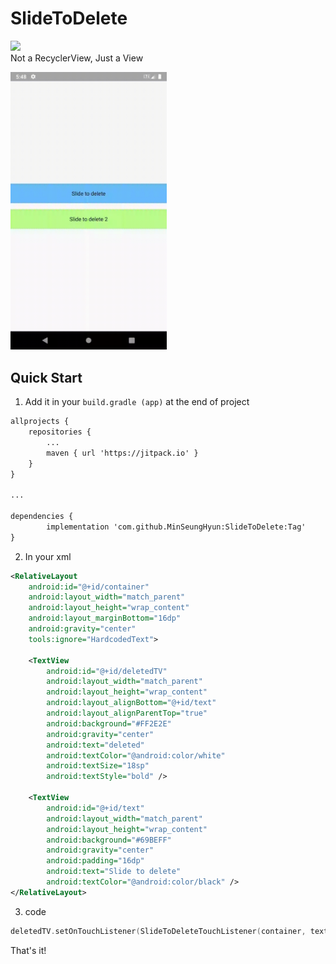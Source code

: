 # SlideToDelete
[![](https://jitpack.io/v/MinSeungHyun/SlideToDelete.svg)](https://jitpack.io/#MinSeungHyun/SlideToDelete)<br>
Not a RecyclerView, Just a View<br>

<img src="gifs/preview.gif" width="250"/>

## Quick Start
1. Add it in your `build.gradle (app)` at the end of project
```xml
allprojects {
	repositories {
		...
		maven { url 'https://jitpack.io' }
	}
}

...

dependencies {
        implementation 'com.github.MinSeungHyun:SlideToDelete:Tag'
}
```
2. In your xml
```xml
<RelativeLayout
    android:id="@+id/container"
    android:layout_width="match_parent"
    android:layout_height="wrap_content"
    android:layout_marginBottom="16dp"
    android:gravity="center"
    tools:ignore="HardcodedText">

    <TextView
        android:id="@+id/deletedTV"
        android:layout_width="match_parent"
        android:layout_height="wrap_content"
        android:layout_alignBottom="@+id/text"
        android:layout_alignParentTop="true"
        android:background="#FF2E2E"
        android:gravity="center"
        android:text="deleted"
        android:textColor="@android:color/white"
        android:textSize="18sp"
        android:textStyle="bold" />

    <TextView
        android:id="@+id/text"
        android:layout_width="match_parent"
        android:layout_height="wrap_content"
        android:background="#69BEFF"
        android:gravity="center"
        android:padding="16dp"
        android:text="Slide to delete"
        android:textColor="@android:color/black" />
</RelativeLayout>
```

3. code
```kotlin
deletedTV.setOnTouchListener(SlideToDeleteTouchListener(container, text))
```

That's it!
